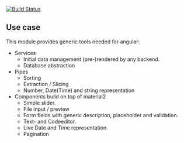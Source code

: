 <!-- #!/usr/bin/env markdown
-*- coding: utf-8 -*- -->

<!-- region header

Copyright Torben Sickert 16.12.2012

License
-------

This library written by Torben Sickert stand under a creative commons naming
3.0 unported license. see http://creativecommons.org/licenses/by/3.0/deed.de

endregion -->

[![Build Status](https://travis-ci.org/thaibault/angularGeneric.svg?branch=master)](https://travis-ci.org/thaibault/angularGeneric)

Use case
--------

This module provides generic tools needed for angular:

- Services
    - Initial data management (pre-)rendered by any backend.
    - Database abstraction
- Pipes
    - Sorting
    - Extraction / Slicing
    - Number, Date(Time) and string representation
- Components build on top of material2
    - Simple slider.
    - File input / preview
    - Form fields with generic description, placeholder and validation.
    - Text- and Codeeditor.
    - Live Date and Time representation.
    - Pagination

<!-- region vim modline
vim: set tabstop=4 shiftwidth=4 expandtab:
vim: foldmethod=marker foldmarker=region,endregion:
endregion -->

